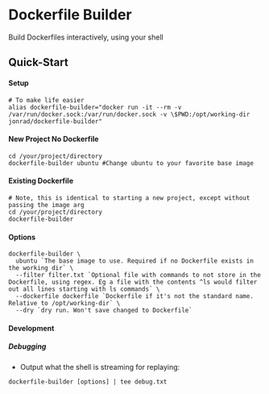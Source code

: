# Dockerfile Builder
Build Dockerfiles interactively, using your shell

## Quick-Start

#### Setup ####
```
# To make life easier
alias dockerfile-builder="docker run -it --rm -v /var/run/docker.sock:/var/run/docker.sock -v \$PWD:/opt/working-dir jonrad/dockerfile-builder"
```
#### New Project No Dockerfile
```
cd /your/project/directory
dockerfile-builder ubuntu #Change ubuntu to your favorite base image
```

#### Existing Dockerfile
```
# Note, this is identical to starting a new project, except without passing the image arg
cd /your/project/directory
dockerfile-builder
```

#### Options

```
dockerfile-builder \
  ubuntu `The base image to use. Required if no Dockerfile exists in the working dir` \
  --filter filter.txt `Optional file with commands to not store in the Dockerfile, using regex. Eg a file with the contents ^ls would filter out all lines starting with ls commands` \
  --dockerfile dockerfile `Dockerfile if it's not the standard name. Relative to /opt/working-dir` \
  --dry `dry run. Won't save changed to Dockerfile`
```

#### Development

##### Debugging
* Output what the shell is streaming for replaying:
```
dockerfile-builder [options] | tee debug.txt
```

